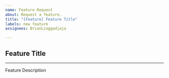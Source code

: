 ```yaml
---
name: Feature Request
about: Request a feature.
title: "[Feature] Feature Title"
labels: new feature
assignees: BrianLinggadjaja

---
```


## Feature Title
---
Feature Description
